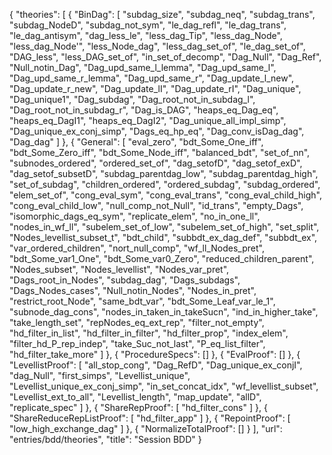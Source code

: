 {
    "theories": [
        {
            "BinDag": [
                "subdag_size",
                "subdag_neq",
                "subdag_trans",
                "subdag_NodeD",
                "subdag_not_sym",
                "le_dag_refl",
                "le_dag_trans",
                "le_dag_antisym",
                "dag_less_le",
                "less_dag_Tip",
                "less_dag_Node",
                "less_dag_Node'",
                "less_Node_dag",
                "less_dag_set_of",
                "le_dag_set_of",
                "DAG_less",
                "less_DAG_set_of",
                "in_set_of_decomp",
                "Dag_Null",
                "Dag_Ref",
                "Null_notin_Dag",
                "Dag_upd_same_l_lemma",
                "Dag_upd_same_l",
                "Dag_upd_same_r_lemma",
                "Dag_upd_same_r",
                "Dag_update_l_new",
                "Dag_update_r_new",
                "Dag_update_lI",
                "Dag_update_rI",
                "Dag_unique",
                "Dag_unique1",
                "Dag_subdag",
                "Dag_root_not_in_subdag_l",
                "Dag_root_not_in_subdag_r",
                "Dag_is_DAG",
                "heaps_eq_Dag_eq",
                "heaps_eq_DagI1",
                "heaps_eq_DagI2",
                "Dag_unique_all_impl_simp",
                "Dag_unique_ex_conj_simp",
                "Dags_eq_hp_eq",
                "Dag_conv_isDag_dag",
                "Dag_dag"
            ]
        },
        {
            "General": [
                "eval_zero",
                "bdt_Some_One_iff",
                "bdt_Some_Zero_iff",
                "bdt_Some_Node_iff",
                "balanced_bdt",
                "set_of_nn",
                "subnodes_ordered",
                "ordered_set_of",
                "dag_setofD",
                "dag_setof_exD",
                "dag_setof_subsetD",
                "subdag_parentdag_low",
                "subdag_parentdag_high",
                "set_of_subdag",
                "children_ordered",
                "ordered_subdag",
                "subdag_ordered",
                "elem_set_of",
                "cong_eval_sym",
                "cong_eval_trans",
                "cong_eval_child_high",
                "cong_eval_child_low",
                "null_comp_not_Null",
                "id_trans",
                "empty_Dags",
                "isomorphic_dags_eq_sym",
                "replicate_elem",
                "no_in_one_ll",
                "nodes_in_wf_ll",
                "subelem_set_of_low",
                "subelem_set_of_high",
                "set_split",
                "Nodes_levellist_subset_t",
                "bdt_child",
                "subbdt_ex_dag_def",
                "subbdt_ex",
                "var_ordered_children",
                "nort_null_comp",
                "wf_ll_Nodes_pret",
                "bdt_Some_var1_One",
                "bdt_Some_var0_Zero",
                "reduced_children_parent",
                "Nodes_subset",
                "Nodes_levellist",
                "Nodes_var_pret",
                "Dags_root_in_Nodes",
                "subdag_dag",
                "Dags_subdags",
                "Dags_Nodes_cases",
                "Null_notin_Nodes",
                "Nodes_in_pret",
                "restrict_root_Node",
                "same_bdt_var",
                "bdt_Some_Leaf_var_le_1",
                "subnode_dag_cons",
                "nodes_in_taken_in_takeSucn",
                "ind_in_higher_take",
                "take_length_set",
                "repNodes_eq_ext_rep",
                "filter_not_empty",
                "hd_filter_in_list",
                "hd_filter_in_filter",
                "hd_filter_prop",
                "index_elem",
                "filter_hd_P_rep_indep",
                "take_Suc_not_last",
                "P_eq_list_filter",
                "hd_filter_take_more"
            ]
        },
        {
            "ProcedureSpecs": []
        },
        {
            "EvalProof": []
        },
        {
            "LevellistProof": [
                "all_stop_cong",
                "Dag_RefD",
                "Dag_unique_ex_conjI",
                "dag_Null",
                "first_simps",
                "Levellist_unique",
                "Levellist_unique_ex_conj_simp",
                "in_set_concat_idx",
                "wf_levellist_subset",
                "Levellist_ext_to_all",
                "Levellist_length",
                "map_update",
                "allD",
                "replicate_spec"
            ]
        },
        {
            "ShareRepProof": [
                "hd_filter_cons"
            ]
        },
        {
            "ShareReduceRepListProof": [
                "hd_filter_app"
            ]
        },
        {
            "RepointProof": [
                "low_high_exchange_dag"
            ]
        },
        {
            "NormalizeTotalProof": []
        }
    ],
    "url": "entries/bdd/theories",
    "title": "Session BDD"
}